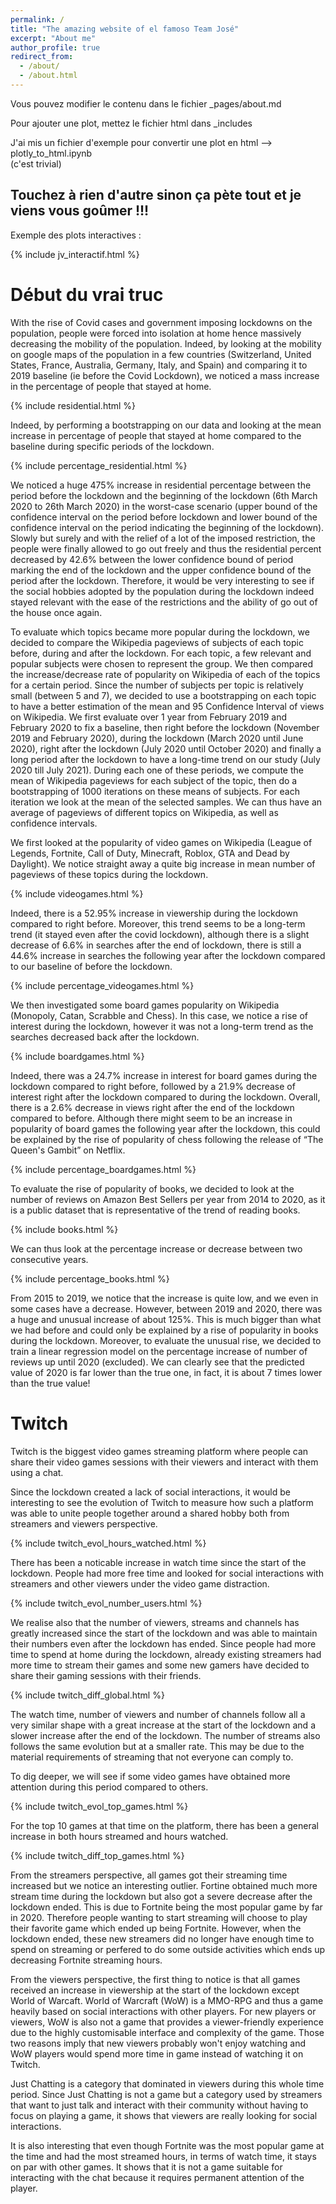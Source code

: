 ```yaml
---
permalink: /
title: "The amazing website of el famoso Team José"
excerpt: "About me"
author_profile: true
redirect_from: 
  - /about/
  - /about.html
---
```


Vous pouvez modifier le contenu dans le fichier _pages/about.md


Pour ajouter une plot, mettez le fichier html dans _includes

J'ai mis un fichier d'exemple pour convertir une plot en html --> plotly_to_html.ipynb  
(c'est trivial)

## Touchez à rien d'autre sinon ça pète tout et je viens vous goûmer !!!

Exemple des plots interactives : 

{% include jv_interactif.html %}






# Début du vrai truc 


With the rise of Covid cases and government imposing lockdowns on the population, people were forced into isolation at home hence massively decreasing the mobility of the population. Indeed, by looking at the mobility on google maps of the population in a few countries (Switzerland, United States, France, Australia, Germany, Italy, and Spain) and comparing it to 2019 baseline (ie before the Covid Lockdown), we noticed a mass increase in the percentage of people that stayed at home. 

{% include residential.html %}

Indeed, by performing a bootstrapping on our data and looking at the mean increase in percentage of people that stayed at home compared to the baseline during specific periods of the lockdown.

{% include percentage_residential.html %}

We noticed a huge 475% increase in residential percentage between the period before the lockdown and the beginning of the lockdown (6th March 2020 to 26th March 2020) in the worst-case scenario (upper bound of the confidence interval on the period before lockdown and lower bound of the confidence interval on the period indicating the beginning of the lockdown).
Slowly but surely and with the relief of a lot of the imposed restriction, the people were finally allowed to go out freely and thus the residential percent decreased by 42.6% between the lower confidence bound of period marking the end of the lockdown and the upper confidence bound of the period after the lockdown.
Therefore, it would be very interesting to see if the social hobbies adopted by the population during the lockdown indeed stayed relevant with the ease of the restrictions and the ability of go out of the house once again.


To evaluate which topics became more popular during the lockdown, we decided to compare the Wikipedia pageviews of subjects of each topic before, during and after the lockdown. For each topic, a few relevant and popular subjects were chosen to represent the group.
We then compared the increase/decrease rate of popularity on Wikipedia of each of the topics for a certain period. Since the number of subjects per topic is relatively small (between 5 and 7), we decided to use a bootstrapping on each topic to have a better estimation of the mean and 95 Confidence Interval of views on Wikipedia.
We first evaluate over 1 year from February 2019 and February 2020 to fix a baseline, then right before the lockdown (November 2019 and February 2020), during the lockdown (March 2020 until June 2020), right after the lockdown (July 2020 until October 2020) and finally a long period after the lockdown to have a long-time trend on our study (July 2020 till July 2021). During each one of these periods, we compute the mean of Wikipedia pageviews for each subject of the topic, then do a bootstrapping of 1000 iterations on these means of subjects. For each iteration we look at the mean of the selected samples. We can thus have an average of pageviews of different topics on Wikipedia, as well as confidence intervals.


We first looked at the popularity of video games on Wikipedia (League of Legends, Fortnite, Call of Duty, Minecraft, Roblox, GTA and Dead by Daylight). We notice straight away a quite big increase in mean number of pageviews of these topics during the lockdown. 

{% include videogames.html %}

Indeed, there is a 52.95% increase in viewership during the lockdown compared to right before. Moreover, this trend seems to be a long-term trend (it stayed even after the covid lockdown), although there is a slight decrease of 6.6% in searches after the end of lockdown, there is still a 44.6% increase in searches the following year after the lockdown compared to our baseline of before the lockdown.

{% include percentage_videogames.html %}

We then investigated some board games popularity on Wikipedia (Monopoly, Catan, Scrabble and Chess). In this case, we notice a rise of interest during the lockdown, however it was not a long-term trend as the searches decreased back after the lockdown. 

{% include boardgames.html %}

Indeed, there was a 24.7% increase in interest for board games during the lockdown compared to right before, followed by a 21.9% decrease of interest right after the lockdown compared to during the lockdown. Overall, there is a 2.6% decrease in views right after the end of the lockdown compared to before. Although there might seem to be an increase in popularity of board games the following year after the lockdown, this could be explained by the rise of popularity of chess following the release of “The Queen's Gambit” on Netflix.

{% include percentage_boardgames.html %}

To evaluate the rise of popularity of books, we decided to look at the number of reviews on Amazon Best Sellers per year from 2014 to 2020, as it is a public dataset that is representative of the trend of reading books. 

{% include books.html %}

We can thus look at the percentage increase or decrease between two consecutive years. 

{% include percentage_books.html %}

From 2015 to 2019, we notice that the increase is quite low, and we even in some cases have a decrease. However, between 2019 and 2020, there was a huge and unusual increase of about 125%. This is much bigger than what we had before and could only be explained by a rise of popularity in books during the lockdown. Moreover, to evaluate the unusual rise, we decided to train a linear regression model on the percentage increase of number of reviews up until 2020 (excluded). We can clearly see that the predicted value of 2020 is far lower than the true one, in fact, it is about 7 times lower than the true value! 

# Twitch

Twitch is the biggest video games streaming platform where people can share their video games sessions with their viewers and interact with them using a chat.

Since the lockdown created a lack of social interactions, it would be interesting to see the evolution of Twitch to measure how such a platform was able to unite people together around a shared hobby both from streamers and viewers perspective.

{% include twitch_evol_hours_watched.html %}

There has been a noticable increase in watch time since the start of the lockdown. People had more free time and looked for social interactions with streamers and other viewers under the video game distraction.

{% include twitch_evol_number_users.html %}

We realise also that the number of viewers, streams and channels has greatly increased since the start of the lockdown and was able to maintain their numbers even after the lockdown has ended. Since people had more time to spend at home during the lockdown, already existing streamers had more time to stream their games and some new gamers have decided to share their gaming sessions with their friends.

{% include twitch_diff_global.html %}

The watch time, number of viewers and number of channels follow all a very similar shape with a great increase at the start of the lockdown and a slower increase after the end of the lockdown. The number of streams also follows the same evolution but at a smaller rate. This may be due to the material requirements of streaming that not everyone can comply to.

To dig deeper, we will see if some video games have obtained more attention during this period compared to others.

{% include twitch_evol_top_games.html %}

For the top 10 games at that time on the platform, there has been a general increase in both hours streamed and hours watched.

{% include twitch_diff_top_games.html %}

From the streamers perspective, all games got their streaming time increased but we notice an interesting outlier. Fortine obtained much more stream time during the lockdown but also got a severe decrease after the lockdown ended. This is due to Fortnite being the most popular game by far in 2020. Therefore people wanting to start streaming will choose to play their favorite game which ended up being Fortnite. However, when the lockdown ended, these new streamers did no longer have enough time to spend on streaming or perfered to do some outside activities which ends up decreasing Fortnite streaming hours.

From the viewers perspective, the first thing to notice is that all games received an increase in viewership at the start of the lockdown except World of Warcaft. World of Warcraft (WoW) is a MMO-RPG and thus a game heavily based on social interactions with other players. For new players or viewers, WoW is also not a game that provides a viewer-friendly experience due to the highly customisable interface and complexity of the game. Those two reasons imply that new viewers probably won't enjoy watching and WoW players would spend more time in game instead of watching it on Twitch.

Just Chatting is a category that dominated in viewers during this whole time period. Since Just Chatting is not a game but a category used by streamers that want to just talk and interact with their community without having to focus on playing a game, it shows that viewers are really looking for social interactions.

It is also interesting that even though Fortnite was the most popular game at the time and had the most streamed hours, in terms of watch time, it stays on par with other games. It shows that it is not a game suitable for interacting with the chat because it requires permanent attention of the player.
